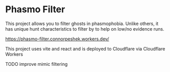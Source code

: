 # Phasmo Filter

This project allows you to filter ghosts in phasmophobia. Unlike others, it has unique hunt characteristics to filter by to help on low/no evidence runs.

https://phasmo-filter.connorpeshek.workers.dev/

This project uses vite and react and is deployed to Cloudflare via Cloudflare Workers

TODO improve mimic filtering